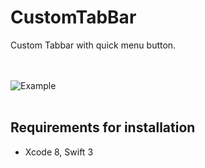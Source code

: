 # CustomTabBar

Custom Tabbar with quick menu button. 

<br><br>
![Example](gifs/tabbar.gif?v=1&s=50)
<br><br>


## **Requirements for installation**
- Xcode 8, Swift 3
<br><br>
